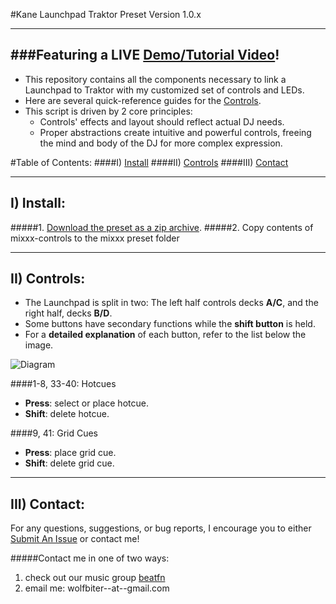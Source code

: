 #Kane Launchpad Traktor Preset
Version 1.0.x

------------------------
###Featuring a LIVE [Demo/Tutorial Video](https://youtu.be/dpdWzb0PEWo)!
------------------------

+ This repository contains all the components necessary to link a Launchpad to Traktor with
my customized set of controls and LEDs.
+ Here are several quick-reference guides for the [Controls](#ii-controls).
+ This script is driven by 2 core principles:
  - Controls' effects and layout should reflect actual DJ needs.
  - Proper abstractions create intuitive and powerful controls, freeing the mind and body of the DJ for more complex expression.

#Table of Contents:
####I) [Install](#i-install-1)
####II) [Controls](#ii-controls-1)
####III) [Contact](#iii-contact-1)

------------------------
## I) Install:
#####1. [Download the preset as a zip archive](https://github.com/wolfbiter/kane-launchpad-traktor/archive/master.zip).
#####2. Copy contents of mixxx-controls to the mixxx preset folder

------------------------
## II) Controls:
- The Launchpad is split in two: The left half controls decks **A/C**, and the right half, decks **B/D**.
- Some buttons have secondary functions while the **shift button** is held.
- For a **detailed explanation** of each button, refer to the list below the image.

![Diagram](https://raw.github.com/wolfbiter/kane-launchpad-traktor/master/launchpad-diagram%20backup.PNG)

####1-8, 33-40: Hotcues
- **Press**: select or place hotcue.
- **Shift**: delete hotcue.

####9, 41: Grid Cues
- **Press**: place grid cue.
- **Shift**: delete grid cue.


------------------------
## III) Contact:
For any questions, suggestions, or bug reports, I encourage you to either [Submit An Issue](https://github.com/wolfbiter/kane-launchpad-traktor/issues?state=open) or contact me!

#####Contact me in one of two ways:
1. check out our music group [beatfn](http://beatfn.com)
2. email me: wolfbiter--at--gmail.com
